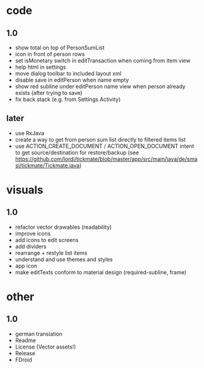 # code
## 1.0
- show total on top of PersonSumList
- icon in front of person rows
- set isMonetary switch in editTransaction when coming from item view
- help html in settings
- move dialog toolbar to included layout xml
- disable save in editPerson when name empty
- show red subline under editPerson name view when person already exists (after trying to save)
- fix back stack (e.g. from Settings Activity)
## later
- use RxJava
- create a way to get from person sum list directly to filtered items list
- use ACTION_CREATE_DOCUMENT / ACTION_OPEN_DOCUMENT intent to get source/destination for restore/backup (see https://github.com/lordi/tickmate/blob/master/app/src/main/java/de/smasi/tickmate/Tickmate.java)

# visuals
## 1.0
- refactor vector drawables (readability)
- improve icons
- add icons to edit screens
- add dividers
- rearrange + restyle list items
- understand and use themes and styles
- app icon
- make editTexts conform to material design (required-subline, frame)

# other
## 1.0
- german translation
- Readme
- License (Vector assets!)
- Release 
- FDroid
